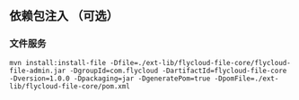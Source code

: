 
## 依赖包注入 （可选）
### 文件服务
```shell script
mvn install:install-file -Dfile=./ext-lib/flycloud-file-core/flycloud-file-admin.jar -DgroupId=com.flycloud -DartifactId=flycloud-file-core -Dversion=1.0.0 -Dpackaging=jar -DgeneratePom=true -DpomFile=./ext-lib/flycloud-file-core/pom.xml
```


